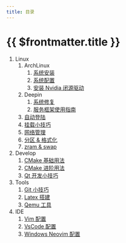 ```yaml
---
title: 目录
---
```

# {{ $frontmatter.title }}

1. Linux
   1. ArchLinux
      1. [系统安装](archlinux-install)
      2. [系统配置](archlinux-config)
      3. [安装 Nvidia 闭源驱动](archlinux-install-nvidia)
   2. Deepin
      1. [系统修复](deepin-repair-system)
      1. [服务框架使用指南](deepin-service-use-guide)
   3. [自动登陆](linux-auto-login)
   4. [挂载小技巧](linux-mount)
   5. [网络管理](linux-networkmanager)
   6. [分区 & 格式化](linux-partition-format)
   7. [zram & swap](linux-zram)
2. Develop
   1. [CMake 基础用法](cmake-basic)
   2. [CMake 进阶用法](cmake-advanced)
   3. [Qt 开发小技巧](qt-tips)
3. Tools
   1. [Git 小技巧](git)
   2. [Latex 搭建](latex)
   3. [Qemu 工具](qemu)
4. IDE
   1. [Vim 配置](vim)
   2. [VsCode 配置](vscode)
   3. [Windows Neovim 配置](windows-neovim-c)
